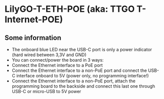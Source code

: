 # LilyGO-T-ETH-POE (aka: TTGO T-Internet-POE)

## Some information
- The onboard blue LED near the USB-C port is only a power indicator (hard wired between 3,3V and GND)
- You can connect/power the board in 3 ways:
 - Connect the Ethernet interface to a PoE port
 - Connect the Ethernet interface to a non-PoE port and connect the USB-C interface onboard to 5V (power only, no programming interface!)
 - Connect the Ethernet interface to a non-PoE port, attach the programming board to the backside and connect this last one through USB-C or micro-USB to 5V power 


